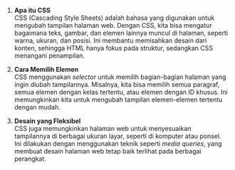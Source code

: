 1. **Apa itu CSS**  
   CSS (Cascading Style Sheets) adalah bahasa yang digunakan untuk mengubah tampilan halaman web. Dengan CSS, kita bisa mengatur bagaimana teks, gambar, dan elemen lainnya muncul di halaman, seperti warna, ukuran, dan posisi. Ini membantu memisahkan desain dari konten, sehingga HTML hanya fokus pada struktur, sedangkan CSS menangani penampilan.

2. **Cara Memilih Elemen**  
   CSS menggunakan _selector_ untuk memilih bagian-bagian halaman yang ingin diubah tampilannya. Misalnya, kita bisa memilih semua paragraf, semua elemen dengan kelas tertentu, atau elemen dengan ID khusus. Ini memungkinkan kita untuk mengubah tampilan elemen-elemen tertentu dengan mudah.

3. **Desain yang Fleksibel**  
   CSS juga memungkinkan halaman web untuk menyesuaikan tampilannya di berbagai ukuran layar, seperti di komputer atau ponsel. Ini dilakukan dengan menggunakan teknik seperti _media queries_, yang membuat desain halaman web tetap baik terlihat pada berbagai perangkat.
